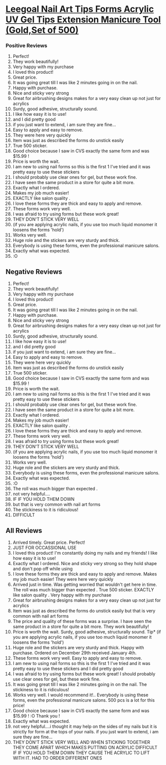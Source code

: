 # [Leegoal Nail Art Tips Forms Acrylic UV Gel Tips Extension Manicure Tool (Gold,Set of 500)](https://products.checkmycream.com/products/Leegoal-Nail-Art-Tips-Forms-Acrylic-UV-Gel-Tips-Extension-Manicure-Tool-(GoldSet-of-500).html)

### Positive Reviews

<ol>
      <li>Perfect!</li>
      <li>They work beautifully!</li>
      <li>Very happy with my purchase</li>
      <li>I loved this product!</li>
      <li>Great price.</li>
      <li>It was going great till I was like 2 minutes going in on the nail.</li>
      <li>Happy with purchase.  </li>
      <li>Nice and sticky very strong</li>
      <li>Great for airbrushing designs makes for a very easy clean up not just for acrylics</li>
      <li>Surdy, good adhesive, structurally sound.</li>
      <li>I like how easy it is to use!</li>
      <li>and I did pretty good</li>
      <li>if you just want to extend, i am sure they are fine...</li>
      <li>Easy to apply and easy to remove.</li>
      <li>They were here very quickly</li>
      <li>Item was just as described the forms do unstick easily</li>
      <li>True 500 sticker.</li>
      <li>Good choice because I saw in CVS exactly the same form and was $15.99 !</li>
      <li>Price is worth the wait.</li>
      <li>I am new to using nail forms so this is the first 1 I&#x27;ve tried and it was pretty easy to use these stickers</li>
      <li>I should probably use clear ones for gel, but these work fine.</li>
      <li>I have seen the same product in a store for quite a bit more.</li>
      <li>Exactly what I ordered.</li>
      <li>Makes my job much easier!</li>
      <li>EXACTLY like salon quality .</li>
      <li>I love these forms they are thick and easy to apply and remove.</li>
      <li>These forms work very well.  </li>
      <li>I was afraid to try using forms but these work great!  </li>
      <li>THEY DON&#x27;T STICK VERY WELL</li>
      <li>(if you are applying acrylic nails, if you use too much liquid monomer it loosens the forms &#x27;hold&#x27;)</li>
      <li>Works very well.</li>
      <li>Huge role and the stickers are very sturdy and thick.  </li>
      <li>Everybody is using these forms, even the professional manicure salons.</li>
      <li>Exactly what was expected.</li>
      <li>:O</li>
</ol>


<h2>Negative Reviews</h2>
<ol>
<li> Perfect!</li>
<li> They work beautifully!</li>
<li> Very happy with my purchase</li>
<li> I loved this product!</li>
<li> Great price.</li>
<li> It was going great till I was like 2 minutes going in on the nail.</li>
<li> Happy with purchase.  </li>
<li> Nice and sticky very strong</li>
<li> Great for airbrushing designs makes for a very easy clean up not just for acrylics</li>
<li> Surdy, good adhesive, structurally sound.</li>
<li> I like how easy it is to use!</li>
<li> and I did pretty good</li>
<li> if you just want to extend, i am sure they are fine...</li>
<li> Easy to apply and easy to remove.</li>
<li> They were here very quickly</li>
<li> Item was just as described the forms do unstick easily</li>
<li> True 500 sticker.</li>
<li> Good choice because I saw in CVS exactly the same form and was $15.99 !</li>
<li> Price is worth the wait.</li>
<li> I am new to using nail forms so this is the first 1 I&#x27;ve tried and it was pretty easy to use these stickers</li>
<li> I should probably use clear ones for gel, but these work fine.</li>
<li> I have seen the same product in a store for quite a bit more.</li>
<li> Exactly what I ordered.</li>
<li> Makes my job much easier!</li>
<li> EXACTLY like salon quality .</li>
<li> I love these forms they are thick and easy to apply and remove.</li>
<li> These forms work very well.  </li>
<li> I was afraid to try using forms but these work great!  </li>
<li> THEY DON&#x27;T STICK VERY WELL</li>
<li> (if you are applying acrylic nails, if you use too much liquid monomer it loosens the forms &#x27;hold&#x27;)</li>
<li> Works very well.</li>
<li> Huge role and the stickers are very sturdy and thick.  </li>
<li> Everybody is using these forms, even the professional manicure salons.</li>
<li> Exactly what was expected.</li>
<li> :O</li>
<li> The roll was much bigger than expected .</li>
<li> not very helpful....</li>
<li> IF IF YOU HOLD THEM DOWN</li>
<li> but that is very common with nail art forms</li>
<li> The stickiness to it is ridiculous!</li>
<li> DIFFICULT</li>
</ol>

<h2>All Reviews</h2>

<ol>
    <li> Arrived timely. Great price. Perfect!</li>
    <li> JUST FOR OCCASSIONAL USE</li>
    <li> I loved this product! I&#x27;m constantly doing my nails and my friends! I like how easy it is to use!</li>
    <li> Exactly what I ordered. Nice and sticky very strong so they hold shape and don&#x27;t pop off while using</li>
    <li> I love these forms they are thick and easy to apply and remove. Makes my job much easier! They were here very quickly</li>
    <li> Arrived just in time. Was getting worried that wouldn&#x27;t get here in time. The roll was much bigger than expected . True 500 sticker. EXACTLY like salon quality . Very happy with my purchase</li>
    <li> Great for airbrushing designs makes for a very easy clean up not just for acrylics</li>
    <li> Item was just as described the forms do unstick easily but that is very common with nail art forms</li>
    <li> The price and quality of these forms was a surprise.  I have seen the same product in a store for quite a bit more. They work beautifully!</li>
    <li> Price is worth the wait. Surdy, good adhesive, structurally sound. Tip* (if you are applying acrylic nails, if you use too much liquid monomer it loosens the forms &#x27;hold&#x27;)</li>
    <li> Huge role and the stickers are very sturdy and thick.  Happy with purchase.  Ordered on December 29th received January 4th.</li>
    <li> These forms work very well.  Easy to apply and easy to remove.</li>
    <li> I am new to using nail forms so this is the first 1 I&#x27;ve tried and it was pretty easy to use these stickers and I did pretty good</li>
    <li> I was afraid to try using forms but these work great!  I should probably use clear ones for gel, but these work fine.</li>
    <li> It was going great till I was like 2 minutes going in on the nail. The stickiness to it is ridiculous!</li>
    <li> Works very well. I would recommend it!.. Everybody is using these forms, even the professional manicure salons. 500 pcs is a lot for this price!</li>
    <li> Good choice because I saw in CVS exactly the same form and was $15.99 ! :O Thank you !</li>
    <li> Exactly what was expected.</li>
    <li> not very helpful....i thought it may help on the sides of my nails but it is strictly for form at the tops of your nails. if you just want to extend, i am sure they are fine...</li>
    <li> THEY DON&#x27;T STICK VERY WELL AND WHEN STICKING TOGETHER THEY COME APART WHICH MAKES PUTTING ON ACRYLIC DIFFICULT IF IF YOU HOLD THEM DOWN THEY CAUSE THE ACRYLIC TO LIFT WITH IT. HAD TO ORDER DIFFERENT ONES</li>
</ol>




